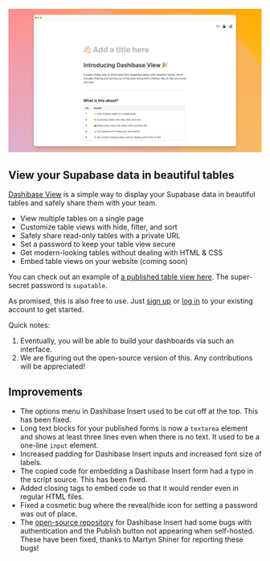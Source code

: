 ![Dashibase View](../assets/dashibase-view.png)

## View your Supabase data in beautiful tables

[Dashibase View](https://dashibase.com/view) is a simple way to display your Supabase data in beautiful tables and safely share them with your team.

- View multiple tables on a single page
- Customize table views with hide, filter, and sort
- Safely share read-only tables with a private URL
- Set a password to keep your table view secure
- Get modern-looking tables without dealing with HTML & CSS
- Embed table views on your website (coming soon)

You can check out an example of [a published table view here](https://insert-dev.dashibase.com/t/9cf9616d-bea5-40af-abaa-6112e010e1a7). The super-secret password is `supatable`.

As promised, this is also free to use. Just [sign up](https://dashibase.com/view) or [log in](https://insert.dashibase.com/) to your existing account to get started. 

Quick notes:

1. Eventually, you will be able to build your dashboards via such an interface.
2. We are figuring out the open-source version of this. Any contributions will be appreciated!

## Improvements

- The options menu in Dashibase Insert used to be cut off at the top. This has been fixed. 
- Long text blocks for your published forms is now a `textarea` element and shows at least three lines even when there is no text. It used to be a one-line `input` element.
- Increased padding for Dashibase Insert inputs and increased font size of labels.
- The copied code for embedding a Dashibase Insert form had a typo in the script source. This has been fixed.
- Added closing tags to embed code so that it would render even in regular HTML files.
- Fixed a cosmetic bug where the reveal/hide icon for setting a password was out of place.
- The [open-source repository](https://github.com/dashibase/dashibase-insert) for Dashibase Insert had some bugs with authentication and the Publish button not appearing when self-hosted. These have been fixed, thanks to Martyn Shiner for reporting these bugs! 
